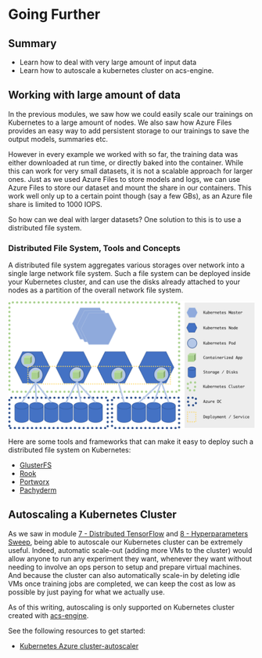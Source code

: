 # Going Further

## Summary

* Learn how to deal with very large amount of input data
* Learn how to autoscale a kubernetes cluster on acs-engine.

## Working with large amount of data

In the previous modules, we saw how we could easily scale our trainings on Kubernetes to a large amount of nodes.
We also saw how Azure Files provides an easy way to add persistent storage to our trainings to save the output models, summaries etc.

However in every example we worked with so far, the training data was either downloaded at run time, or directly baked into the container. While this can work for very small datasets, it is not a scalable approach for larger ones.
Just as we used Azure Files to store models and logs, we can use Azure Files to store our dataset and mount the share in our containers. This work well only up to a certain point though (say a few GBs), as an Azure file share is limited to 1000 IOPS.

So how can we deal with larger datasets?
One solution to this is to use a distributed file system.

### Distributed File System, Tools and Concepts

A distributed file system aggregates various storages over network into a single large network file system.
Such a file system can be deployed inside your Kubernetes cluster, and can use the disks already attached to your nodes as a partition of the overall network file system.

![](NFSonAzureConcept.png)

Here are some tools and frameworks that can make it easy to deploy such a distributed file system on Kubernetes:

* [GlusterFS](http://www.gluster.org/)
* [Rook](https://rook.io/)
* [Portworx](https://portworx.com/)
* [Pachyderm](http://pachyderm.io/)

## Autoscaling a Kubernetes Cluster

As we saw in module [7 - Distributed TensorFlow](../7-distributed-tensorflow/) and [8 - Hyperparameters Sweep](../8-hyperparam-sweep), being able to autoscale our Kubernetes cluster can be extremely useful.
Indeed, automatic scale-out (adding more VMs to the cluster) would allow anyone to run any experiment they want, whenever they want without needing to involve an ops person to setup and prepare virtual machines.
And because the cluster can also automatically scale-in by deleting idle VMs once training jobs are completed, we can keep the cost as low as possible by just paying for what we actually use.

As of this writing, autoscaling is only supported on Kubernetes cluster created with [acs-engine](https://github.com/Azure/acs-engine).

See the following resources to get started:

* [Kubernetes Azure cluster-autoscaler](https://github.com/kubernetes/autoscaler/tree/master/cluster-autoscaler/cloudprovider/azure)
